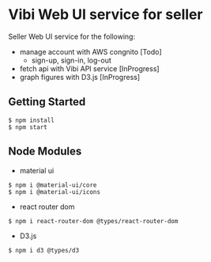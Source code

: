 # Vibi Web UI service for seller 
Seller Web UI service for the following:
- manage account with AWS congnito [Todo]
    - sign-up, sign-in, log-out
- fetch api with Vibi API service [InProgress]
- graph figures with D3.js [InProgress]

## Getting Started
```shell script
$ npm install
$ npm start
```

## Node Modules
- material ui
```shell script
$ npm i @material-ui/core
$ npm i @material-ui/icons
```
- react router dom
```shell script
$ npm i react-router-dom @types/react-router-dom
```
- D3.js
```shell script
$ npm i d3 @types/d3
```